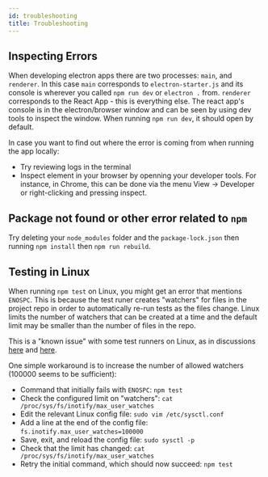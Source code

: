 ```yaml
---
id: troubleshooting
title: Troubleshooting
---
```


## Inspecting Errors

When developing electron apps there are two processes: `main`, and `renderer`. In this case `main` corresponds to `electron-starter.js` and its console is wherever you called `npm run dev` or `electron .` from. `renderer` corresponds to the React App - this is everything else. The react app's console is in the electron/browser window and can be seen by using dev tools to inspect the window. When running `npm run dev`, it should open by default.

In case you want to find out where the error is coming from when running the app locally:

- Try reviewing logs in the terminal
- Inspect element in your browser by openning your developer tools. For instance, in Chrome, this can be done via the menu View -> Developer or right-clicking and pressing inspect.

## Package not found or other error related to `npm`

Try deleting your `node_modules` folder and the `package-lock.json` then running `npm install` then `npm run rebuild`.

## Testing in Linux

When running `npm test` on Linux, you might get an error that mentions `ENOSPC`. This is because the test runer creates "watchers" for files in the project repo in order to automatically re-run tests as the files change. Linux limits the number of watchers that can be created at a time and the default limit may be smaller than the number of files in the repo.

This is a "known issue" with some test runners on Linux, as in discussions [here](https://stackoverflow.com/questions/55763428/react-native-error-enospc-system-limit-for-number-of-file-watchers-reached) and [here](https://stackoverflow.com/questions/62206460/jest-watch-error-enospc-system-limit-for-number-of-file-watchers-reached).

One simple workaround is to increase the number of allowed watchers (100000 seems to be sufficient):

- Command that initially fails with `ENOSPC`: `npm test`
- Check the configured limit on "watchers": `cat /proc/sys/fs/inotify/max_user_watches`
- Edit the relevant Linux config file: `sudo vim /etc/sysctl.conf`
- Add a line at the end of the config file: `fs.inotify.max_user_watches=100000`
- Save, exit, and reload the config file: `sudo sysctl -p`
- Check that the limit has changed: `cat /proc/sys/fs/inotify/max_user_watches`
- Retry the initial command, which should now succeed: `npm test`
